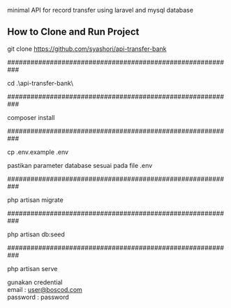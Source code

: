 minimal API for record transfer using laravel and mysql database

## How to Clone and Run Project

git clone https://github.com/syashori/api-transfer-bank

###########################################################

cd .\api-transfer-bank\

###########################################################

composer install

###########################################################

cp .env.example .env

pastikan parameter database sesuai pada file .env

###########################################################

php artisan migrate

###########################################################

php artisan db:seed

###########################################################

php artisan serve

gunakan credential <br />
email : user@boscod.com <br />
password : password
